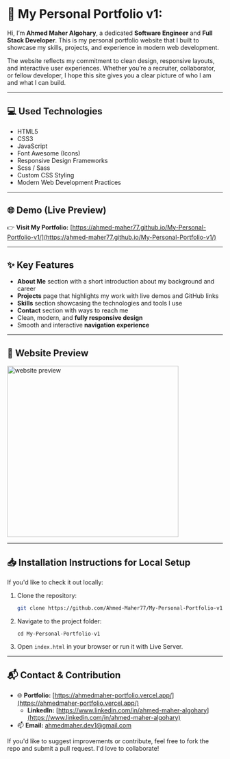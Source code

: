 # 🚀 My Personal Portfolio v1:

Hi, I’m **Ahmed Maher Algohary**, a dedicated **Software Engineer** and **Full Stack Developer**. This is my personal portfolio website that I built to showcase my skills, projects, and experience in modern web development.

The website reflects my commitment to clean design, responsive layouts, and interactive user experiences. Whether you’re a recruiter, collaborator, or fellow developer, I hope this site gives you a clear picture of who I am and what I can build.

---

## 💻 Used Technologies

- HTML5  
- CSS3  
- JavaScript  
- Font Awesome (Icons)  
- Responsive Design Frameworks
- Scss / Sass
- Custom CSS Styling  
- Modern Web Development Practices  

---

## 🌐 Demo (Live Preview)

👉 **Visit My Portfolio:** [https://ahmed-maher77.github.io/My-Personal-Portfolio-v1/](https://ahmed-maher77.github.io/My-Personal-Portfolio-v1/)

---

## ✨ Key Features

- **About Me** section with a short introduction about my background and career  
- **Projects** page that highlights my work with live demos and GitHub links  
- **Skills** section showcasing the technologies and tools I use  
- **Contact** section with ways to reach me  
- Clean, modern, and **fully responsive design**  
- Smooth and interactive **navigation experience**

---

## 👀 Website Preview

<a href="website-url" title="demo">
  <img src="uploaded-img-on-github-readme" alt="website preview" width="400">
</a>

---

## 📥 Installation Instructions for Local Setup

If you'd like to check it out locally:

1. Clone the repository:
   ```bash
   git clone https://github.com/Ahmed-Maher77/My-Personal-Portfolio-v1.git
   ```
 2. Navigate to the project folder:
    ```
    cd My-Personal-Portfolio-v1
    ```
 3. Open ```index.html``` in your browser or run it with Live Server.

---

## 📬 Contact & Contribution

- 🌐 **Portfolio:** [https://ahmedmaher-portfolio.vercel.app/](https://ahmedmaher-portfolio.vercel.app/)
  - **LinkedIn:** [https://www.linkedin.com/in/ahmed-maher-algohary](https://www.linkedin.com/in/ahmed-maher-algohary)
- 📫 **Email:** [ahmedmaher.dev1@gmail.com](mailto:ahmedmaher.dev1@gmail.com)  

If you'd like to suggest improvements or contribute, feel free to fork the repo and submit a pull request. I'd love to collaborate!
